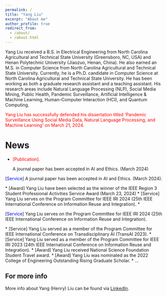 ```yaml
---
permalink: /
title: "Yang Liu"
excerpt: "About me"
author_profile: true
redirect_from: 
  - /about/
  - /about.html
---
```


Yang Liu received a B.S. in Electrical Engineering from North Carolina Agricultural and Technical State University (Greensboro, NC, USA) and Henan Polytechnic University (Jiaozuo, Henan, China). He also earned an M.S. in Computer Science from North Carolina Agricultural and Technical State University. Currently, he is a Ph.D. candidate in Computer Science at North Carolina Agricultural and Technical State University. He has been working as both a graduate research assistant and a teaching assistant. His research areas include Natural Language Processing (NLP), Social Media Mining, Public Health, Pandemic Surveillance, Artificial Intelligence & Machine Learning, Human-Computer Interaction (HCI), and Quantum Computing.


<p style="color: red;">Yang Liu has successfully defended his dissertation titled 'Pandemic Surveillance Using Social Media Data, Natural Language Processing, and Machine Learning' on March 21, 2024.</p>

News
======
* <p style="color: red;">[Publication].</p> A journal paper has been accepted in AI and Ethics. (March 2024)
<html>
<head>
    <style>
        .service {
            color: Gold;
        }
    </style>
</head>
<body>

<p>[<span class="service">Service</span>] A journal paper has been accepted in AI and Ethics. (March 2024).</p>
</body>
</html>
* [Award] Yang Liu have been selected as the winner of the IEEE Region 3 Student Professional Activities Service Award (March 23, 2024)
* [Service] Yang Liu serves on the Program Committee for IEEE IRI 2024 (25th IEEE International Conference on Information Reuse and Integration).
* <html>
<head>
    <style>
        .service {
            color: blue;
        }
    </style>
</head>
<body>

<p>[<span class="service">Service</span>] Yang Liu serves on the Program Committee for IEEE IRI 2024 (25th IEEE International Conference on Information Reuse and Integration).</p>
</body>
</html>
* [Service] Yang Liu served as a member of the Program Committee for IEEE International Conference on Transdisciplinary AI (TransAI 2023).
* [Service] Yang Liu served as a member of the Program Committee for IEEE IRI 2023 (24th IEEE International Conference on Information Reuse and Integration).
* [Award] Yang Liu received National Science Foundation Student Travel award.
* [Award] Yang Liu was nominated as the 2022 College of Engineering Outstanding Rising Graduate Scholar.
* ... 


For more info
------
More info about Yang (Henry) Liu can be found via [LinkedIn](https://www.linkedin.com/in/yang-liu-575673185/). 
 
